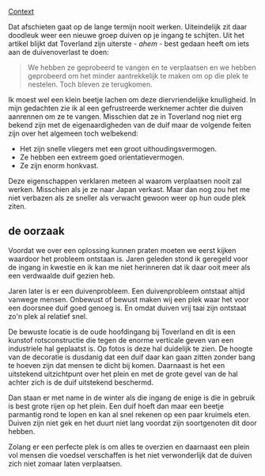 [Context](https://www.looopings.nl/weblog/12020/Toverland-krijgt-vergunning-om-duiven-af-te-schieten-Veel-overlast.html)

Dat afschieten gaat op de lange termijn nooit werken. Uiteindelijk zit daar doodleuk weer een nieuwe groep duiven op je ingang te schijten. Uit het artikel blijkt dat Toverland zijn uiterste - *ahem* - best gedaan heeft om iets aan de duivenoverlast te doen:

> We hebben ze geprobeerd te vangen en te verplaatsen en we hebben geprobeerd om het minder aantrekkelijk te maken om op die plek te nestelen. Toch bleven ze terugkomen.

Ik moest wel een klein beetje lachen om deze diervriendelijke knulligheid. In mijn gedachten zie ik al een gefrustreerde werknemer achter die duiven aanrennen om ze te vangen. Misschien dat ze in Toverland nog niet erg bekend zijn met de eigenaardigheden van de duif maar de volgende feiten zijn over het algemeen toch welbekend:

* Het zijn snelle vliegers met een groot uithoudingsvermogen.
* Ze hebben een extreem goed orientatievermogen.
* Ze zijn enorm honkvast.

Deze eigenschappen verklaren meteen al waarom verplaatsen nooit zal werken. Misschien als je ze naar Japan verkast. Maar dan nog zou het me niet verbazen als ze sneller als verwacht gewoon weer op hun oude plek ziten.

## de oorzaak
Voordat we over een oplossing kunnen praten moeten we eerst kijken waardoor het probleem ontstaan is. Jaren geleden stond ik geregeld voor de ingang in kwestie en ik kan me niet herinneren dat ik daar ooit meer als een verdwaalde duif gezien heb.

Jaren later is er een duivenprobleem. Een duivenprobleem ontstaat altijd vanwege mensen. Onbewust of bewust maken wij een plek waar het voor een doorsnee duif goed genoeg is. En omdat duiven vrij taai zijn ontstaat zo'n plek al relatief snel.

De bewuste locatie is de oude hoofdingang bij Toverland en dit is een kunstof rotsconstructie die tegen de enorme verticale geven van een industriele hal geplaatst is. Op fotos is deze hal duidelijk te zien. De hoogte van de decoratie is dusdanig dat een duif daar kan gaan zitten zonder bang te hoeven zijn dat mensen te dicht bij komen. Daarnaast is het een uitstekend uitzichtpunt over het plein en met de grote gevel van de hal achter zich is de duif uitstekend beschermd.

Dan staan er met name in de winter als die ingang de enige is die in gebruik is best grote rijen op het plein. Een duif hoeft dan maar een beetje parmantig rond te lopen en kan al snel rekenen op een paar kruimels eten. Duiven zijn niet gek en het duurt niet lang voordat zijn soortgenoten dit door hebben. 

Zolang er een perfecte plek is om alles te overzien en daarnaast een plein vol mensen die voedsel verschaffen is het niet verwonderlijk dat de duiven zich niet zomaar laten verplaatsen.
